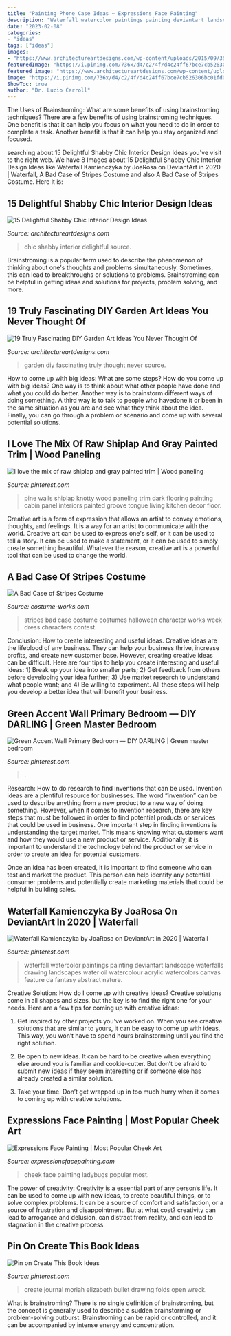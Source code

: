 ```yaml
---
title: "Painting Phone Case Ideas ~ Expressions Face Painting"
description: "Waterfall watercolor paintings painting deviantart landscape waterfalls drawing landscapes water oil watercolour acrylic watercolors canvas feature da fantasy abstract nature"
date: "2023-02-08"
categories:
- "ideas"
tags: ["ideas"]
images:
- "https://www.architectureartdesigns.com/wp-content/uploads/2015/09/358.jpg"
featuredImage: "https://i.pinimg.com/736x/d4/c2/4f/d4c24ff67bce7cb526306bc01fd0758f.jpg"
featured_image: "https://www.architectureartdesigns.com/wp-content/uploads/2015/01/567.jpg"
image: "https://i.pinimg.com/736x/d4/c2/4f/d4c24ff67bce7cb526306bc01fd0758f.jpg"
ShowToc: true
author: "Dr. Lucio Carroll"
---
```



The Uses of Brainstroming: What are some benefits of using brainstroming techniques?
There are a few benefits of using brainstroming techniques. One benefit is that it can help you focus on what you need to do in order to complete a task. Another benefit is that it can help you stay organized and focused.

	

		
searching about 15 Delightful Shabby Chic Interior Design Ideas you've visit to the right web. We have 8 Images about 15 Delightful Shabby Chic Interior Design Ideas like Waterfall Kamienczyka by JoaRosa on DeviantArt in 2020 | Waterfall, A Bad Case of Stripes Costume and also A Bad Case of Stripes Costume. Here it is:
		
    
## 15 Delightful Shabby Chic Interior Design Ideas

<img loading=lazy src="https://www.architectureartdesigns.com/wp-content/uploads/2015/01/567.jpg" onerror="this.onerror=null;this.src='https://tse1.mm.bing.net/th?id=OIP.JNZ6KzPiHj1yoAMmzV1R0QHaHa&amp;pid=15.1';" alt="15 Delightful Shabby Chic Interior Design Ideas">

_Source: architectureartdesigns.com_

>chic shabby interior delightful source. 

	

Brainstroming is a popular term used to describe the phenomenon of thinking about one's thoughts and problems simultaneously. Sometimes, this can lead to breakthroughs or solutions to problems. Brainstroming can be helpful in getting ideas and solutions for projects, problem solving, and more.

    
## 19 Truly Fascinating DIY Garden Art Ideas You Never Thought Of

<img loading=lazy src="https://www.architectureartdesigns.com/wp-content/uploads/2015/09/358.jpg" onerror="this.onerror=null;this.src='https://tse4.mm.bing.net/th?id=OIP.VU-pUQknFde12jNjHdavuwHaLH&amp;pid=15.1';" alt="19 Truly Fascinating DIY Garden Art Ideas You Never Thought Of">

_Source: architectureartdesigns.com_

>garden diy fascinating truly thought never source. 

	

How to come up with big ideas: What are some steps?
How do you come up with big ideas? One way is to think about what other people have done and what you could do better. Another way is to brainstorm different ways of doing something. A third way is to talk to people who havedone it or been in the same situation as you are and see what they think about the idea. Finally, you can go through a problem or scenario and come up with several potential solutions.

    
## I Love The Mix Of Raw Shiplap And Gray Painted Trim | Wood Paneling

<img loading=lazy src="https://i.pinimg.com/736x/9f/5a/1f/9f5a1fb7486ef9b1ee191055af640851--farmhouse-mix.jpg" onerror="this.onerror=null;this.src='https://tse3.mm.bing.net/th?id=OIP.liWZH7rVPSqLmLaAxBhlpAHaKC&amp;pid=15.1';" alt="I love the mix of raw shiplap and gray painted trim | Wood paneling">

_Source: pinterest.com_

>pine walls shiplap knotty wood paneling trim dark flooring painting cabin panel interiors painted groove tongue living kitchen decor floor. 

	

Creative art is a form of expression that allows an artist to convey emotions, thoughts, and feelings. It is a way for an artist to communicate with the world. Creative art can be used to express one's self, or it can be used to tell a story. It can be used to make a statement, or it can be used to simply create something beautiful. Whatever the reason, creative art is a powerful tool that can be used to change the world.

    
## A Bad Case Of Stripes Costume

<img loading=lazy src="https://photos.costume-works.com/full/a_bad_case_of_stripes.jpg" onerror="this.onerror=null;this.src='https://tse4.mm.bing.net/th?id=OIP.Muj1EwoHod9mJoze1hl92wHaNK&amp;pid=15.1';" alt="A Bad Case of Stripes Costume">

_Source: costume-works.com_

>stripes bad case costume costumes halloween character works week dress characters contest. 

	

Conclusion: How to create interesting and useful ideas.
Creative ideas are the lifeblood of any business. They can help your business thrive, increase profits, and create new customer base. However, creating creative ideas can be difficult. Here are four tips to help you create interesting and useful ideas: 1) Break up your idea into smaller parts; 2) Get feedback from others before developing your idea further; 3) Use market research to understand what people want; and 4) Be willing to experiment. All these steps will help you develop a better idea that will benefit your business.

    
## Green Accent Wall Primary Bedroom — DIY DARLING | Green Master Bedroom

<img loading=lazy src="https://i.pinimg.com/736x/0b/83/6d/0b836de0d3470f29d31c308787316781.jpg" onerror="this.onerror=null;this.src='https://tse2.mm.bing.net/th?id=OIP.TWWOVjKUPuyvL89ehgnqAgHaLH&amp;pid=15.1';" alt="Green Accent Wall Primary Bedroom — DIY DARLING | Green master bedroom">

_Source: pinterest.com_

>. 

	

Research: How to do research to find inventions that can be used.
Invention ideas are a plentiful resource for businesses. The word “invention” can be used to describe anything from a new product to a new way of doing something. However, when it comes to invention research, there are key steps that must be followed in order to find potential products or services that could be used in business. 
One important step in finding inventions is understanding the target market. This means knowing what customers want and how they would use a new product or service. Additionally, it is important to understand the technology behind the product or service in order to create an idea for potential customers. 

Once an idea has been created, it is important to find someone who can test and market the product. This person can help identify any potential consumer problems and potentially create marketing materials that could be helpful in building sales.

    
## Waterfall Kamienczyka By JoaRosa On DeviantArt In 2020 | Waterfall

<img loading=lazy src="https://i.pinimg.com/736x/d4/c2/4f/d4c24ff67bce7cb526306bc01fd0758f.jpg" onerror="this.onerror=null;this.src='https://tse4.mm.bing.net/th?id=OIP.u1UWuS52IVHOYUascsbYMQHaKd&amp;pid=15.1';" alt="Waterfall Kamienczyka by JoaRosa on DeviantArt in 2020 | Waterfall">

_Source: pinterest.com_

>waterfall watercolor paintings painting deviantart landscape waterfalls drawing landscapes water oil watercolour acrylic watercolors canvas feature da fantasy abstract nature. 

	

Creative Solution: How do I come up with creative ideas?
Creative solutions come in all shapes and sizes, but the key is to find the right one for your needs. Here are a few tips for coming up with creative ideas:
1. Get inspired by other projects you’ve worked on. When you see creative solutions that are similar to yours, it can be easy to come up with ideas. This way, you won’t have to spend hours brainstorming until you find the right solution.

2. Be open to new ideas. It can be hard to be creative when everything else around you is familiar and cookie-cutter. But don’t be afraid to submit new ideas if they seem interesting or if someone else has already created a similar solution.

3. Take your time. Don’t get wrapped up in too much hurry when it comes to coming up with creative solutions.

    
## Expressions Face Painting | Most Popular Cheek Art

<img loading=lazy src="https://www.expressionsfacepainting.com/images/3/9.jpg" onerror="this.onerror=null;this.src='https://tse4.mm.bing.net/th?id=OIP.wWWkSlJ0j7959gTBRBAfjAHaJ3&amp;pid=15.1';" alt="Expressions Face Painting | Most Popular Cheek Art">

_Source: expressionsfacepainting.com_

>cheek face painting ladybugs popular most. 

	

The power of creativity:
Creativity is a essential part of any person’s life. It can be used to come up with new ideas, to create beautiful things, or to solve complex problems. It can be a source of comfort and satisfaction, or a source of frustration and disappointment. But at what cost? creativity can lead to arrogance and delusion, can distract from reality, and can lead to stagnation in the creative process.

    
## Pin On Create This Book Ideas

<img loading=lazy src="https://i.pinimg.com/736x/0c/f4/0d/0cf40db1c9b12ee035e8a9c3eca81039.jpg" onerror="this.onerror=null;this.src='https://tse1.mm.bing.net/th?id=OIP.TOvHMCD0SDbZMIg4uVhT_wHaJ6&amp;pid=15.1';" alt="Pin on Create This Book Ideas">

_Source: pinterest.com_

>create journal moriah elizabeth bullet drawing folds open wreck. 

	

What is brainstroming?
There is no single definition of brainstroming, but the concept is generally used to describe a sudden brainstorming or problem-solving outburst. Brainstroming can be rapid or controlled, and it can be accompanied by intense energy and concentration.

